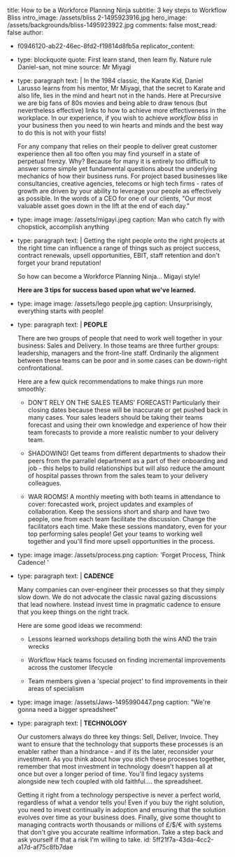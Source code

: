 title: How to be a Workforce Planning Ninja
subtitle: 3 key steps to Workflow Bliss
intro_image: /assets/bliss 2-1495923916.jpg
hero_image: /assets/backgrounds/bliss-1495923922.jpg
comments: false
most_read: false
author:
  - f0946120-ab22-46ec-8fd2-f19814d8fb5a
replicator_content:
  - 
    type: blockquote
    quote: First learn stand, then learn fly. Nature rule Daniel-san, not mine
    source: Mr Miyagi
  - 
    type: paragraph
    text: |
      In the 1984 classic, the Karate Kid, Daniel Larusso learns from his mentor, Mr Miyagi, that the secret to Karate and also life, lies in the mind and heart not in the hands. Here at Precursive we are big fans of 80s movies and being able to draw tenous (but nevertheless effective) links to how to achieve more effectiveness in the workplace. In our experience, if you wish to achieve *workflow bliss* in your business then you need to win hearts and minds and the best way to do this is not with your fists!
      
      For any company that relies on their people to deliver great customer experience then all too often you may find yourself in a state of perpetual frenzy. Why? Because for many it is entirely too difficult to answer some simple yet fundamental questions about the underlying mechanics of how their business runs. For project based businesses like consultancies, creative agencies, telecoms or high tech firms - rates of growth are driven by your ability to leverage your people as effectively as possible. In the words of a CEO for one of our clients, "Our most valuable asset goes down in the lift at the end of each day."
  - 
    type: image
    image: /assets/migayi.jpeg
    caption: Man who catch fly with chopstick, accomplish anything
  - 
    type: paragraph
    text: |
      Getting the right people onto the right projects at the right time can influence a range of things such as project success, contract renewals, upsell opportunities, EBIT, staff retention and don't forget your brand reputation!
      
      So how can become a Workforce Planning Ninja... Migayi style!
      
      **Here are 3 tips for success based upon what we've learned.**
  - 
    type: image
    image: /assets/lego people.jpg
    caption: Unsurprisingly, everything starts with people!
  - 
    type: paragraph
    text: |
      **PEOPLE**
      
      There are two groups of people that need to work well together in your business: Sales and Delivery.
      In those teams are three further groups: leadership, managers and the front-line staff. Ordinarily the alignment between these teams can be poor and in some cases can be down-right confrontational.
      
      Here are a few quick recommendations to make things run more smoothly:
      
      + DON'T RELY ON THE SALES TEAMS' FORECAST! Particularly their closing dates because these will be inaccurate or get pushed back in many cases. Your sales leaders should be taking their teams forecast and using their own knowledge and experience of how their team forecasts to provide a more realistic number to your delivery team.
      
      + SHADOWING! Get teams from different departments to shadow their peers from the parrallel department as a part of their onboarding and job - this helps to build relationships but will also reduce the amount of hospital passes thrown from the sales team to your delivery colleagues.
      
      + WAR ROOMS! A monthly meeting with both teams in attendance to cover: forecasted work, project updates and examples of collaboration. Keep the sessions short and sharp and have two people, one from each team facilitate the discussion. Change the facilitators each time. Make these sessions mandatory, even for your top performing sales people! Get your teams to working well together and you'll find more upsell opportunities in the process.
  - 
    type: image
    image: /assets/process.png
    caption: 'Forget Process, Think Cadence! '
  - 
    type: paragraph
    text: |
      **CADENCE**
      
      Many companies can over-engineer their processes so that they simply slow down. We do not advocate the classic naval gazing discussions that lead nowhere. Instead invest time in pragmatic cadence to ensure that you keep things on the right track.
      
      Here are some good ideas we recommend:
      
      + Lessons learned workshops detailing both the wins AND the train wrecks
      
      + Workflow Hack teams focused on finding incremental improvements across the customer lifecycle
      
      + Team members given a 'special project' to find improvements in their areas of specialism
  - 
    type: image
    image: /assets/Jaws-1495990447.png
    caption: "We're gonna need a bigger spreadsheet"
  - 
    type: paragraph
    text: |
      **TECHNOLOGY**
      
      Our customers always do three key things: Sell, Deliver, Invoice. They want to ensure that the technology that supports these processes is an enabler rather than a hindrance - and if its the later, reconsider your investment. As you think about how you stich these processes together, remember that most investment in technology doesn't happen all at once but over a longer period of time. You'll find legacy systems alongside new tech coupled with old faithful.... the spreadsheet.
      
      Getting it right from a technology perspective is never a perfect world, regardless of what a vendor tells you! Even if you buy the right solution, you need to invest continually in adoption and ensuring that the solution evolves over time as your business does. Finally, give some thought to managing contracts worth thousands or millions of £/$/€ with systems that don't give you accurate realtime information. Take a step back and ask yourself if that a risk I'm willing to take.
id: 5ff21f7a-43da-4cc2-a17d-af75c8fb7dae
